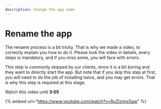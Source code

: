 ```yaml
---
description: Change the app name
---
```


# Rename the app

The rename process is a bit tricky. That is why we made a video, to correctly explain you how to do it. Please look the video in details, every steps is mandatory, and if you miss some, you will face with errors. 

This step is commonly skipped by our clients, since it is a bit boring and they want to directly start the app. But note that if you skip this step at first, you will need to do the job of installing twice, and you may get errors. That is why this step is required at this stage. 

Watch this video until **3:05**

{% embed url="https://www.youtube.com/watch?v=RuZlzmix5aw" %}



